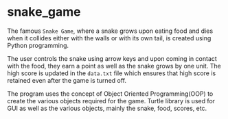 # snake_game

The famous `Snake Game`, where a snake grows upon eating food and dies when it collides either with the walls or with its own tail, is created using Python programming.

The user controls the snake using arrow keys and upon coming in contact with the food, they earn a point as well as the snake grows by one unit. The high score is updated in the `data.txt` file which ensures that high score is retained even after the game is turned off.

The program uses the concept of Object Oriented Programming(OOP) to create the various objects required for the game. Turtle library is used for GUI as well as the various objects, mainly the snake, food, scores, etc.
